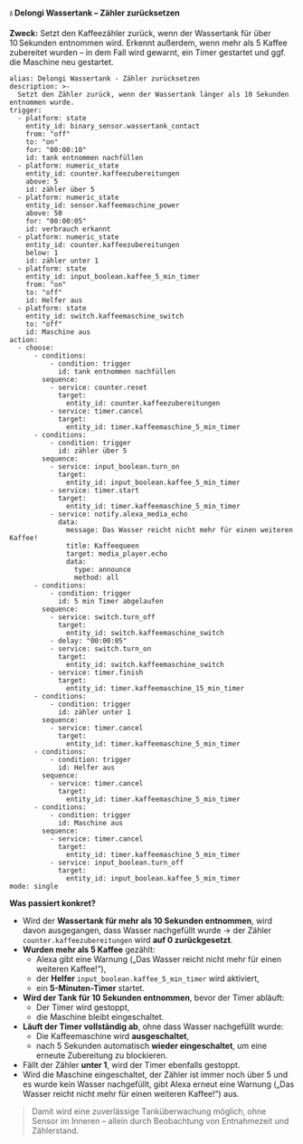 #### 💧 Delongi Wassertank – Zähler zurücksetzen

**Zweck:** Setzt den Kaffeezähler zurück, wenn der Wassertank für über 10 Sekunden entnommen wird. Erkennt außerdem, wenn mehr als 5 Kaffee zubereitet wurden – in dem Fall wird gewarnt, ein Timer gestartet und ggf. die Maschine neu gestartet.

```
alias: Delongi Wassertank - Zähler zurücksetzen
description: >-
  Setzt den Zähler zurück, wenn der Wassertank länger als 10 Sekunden entnommen wurde.
trigger:
  - platform: state
    entity_id: binary_sensor.wassertank_contact
    from: "off"
    to: "on"
    for: "00:00:10"
    id: tank entnommen nachfüllen
  - platform: numeric_state
    entity_id: counter.kaffeezubereitungen
    above: 5
    id: zähler über 5
  - platform: numeric_state
    entity_id: sensor.kaffeemaschine_power
    above: 50
    for: "00:00:05"
    id: verbrauch erkannt
  - platform: numeric_state
    entity_id: counter.kaffeezubereitungen
    below: 1
    id: zähler unter 1
  - platform: state
    entity_id: input_boolean.kaffee_5_min_timer
    from: "on"
    to: "off"
    id: Helfer aus
  - platform: state
    entity_id: switch.kaffeemaschine_switch
    to: "off"
    id: Maschine aus
action:
  - choose:
      - conditions:
          - condition: trigger
            id: tank entnommen nachfüllen
        sequence:
          - service: counter.reset
            target:
              entity_id: counter.kaffeezubereitungen
          - service: timer.cancel
            target:
              entity_id: timer.kaffeemaschine_5_min_timer
      - conditions:
          - condition: trigger
            id: zähler über 5
        sequence:
          - service: input_boolean.turn_on
            target:
              entity_id: input_boolean.kaffee_5_min_timer
          - service: timer.start
            target:
              entity_id: timer.kaffeemaschine_5_min_timer
          - service: notify.alexa_media_echo
            data:
              message: Das Wasser reicht nicht mehr für einen weiteren Kaffee!
              title: Kaffeequeen
              target: media_player.echo
              data:
                type: announce
                method: all
      - conditions:
          - condition: trigger
            id: 5 min Timer abgelaufen
        sequence:
          - service: switch.turn_off
            target:
              entity_id: switch.kaffeemaschine_switch
          - delay: "00:00:05"
          - service: switch.turn_on
            target:
              entity_id: switch.kaffeemaschine_switch
          - service: timer.finish
            target:
              entity_id: timer.kaffeemaschine_15_min_timer
      - conditions:
          - condition: trigger
            id: zähler unter 1
        sequence:
          - service: timer.cancel
            target:
              entity_id: timer.kaffeemaschine_5_min_timer
      - conditions:
          - condition: trigger
            id: Helfer aus
        sequence:
          - service: timer.cancel
            target:
              entity_id: timer.kaffeemaschine_5_min_timer
      - conditions:
          - condition: trigger
            id: Maschine aus
        sequence:
          - service: timer.cancel
            target:
              entity_id: timer.kaffeemaschine_5_min_timer
          - service: input_boolean.turn_off
            target:
              entity_id: input_boolean.kaffee_5_min_timer
mode: single
```

**Was passiert konkret?**

- Wird der **Wassertank für mehr als 10 Sekunden entnommen**, wird davon ausgegangen, dass Wasser nachgefüllt wurde → der Zähler `counter.kaffeezubereitungen` wird **auf 0 zurückgesetzt**.
- **Wurden mehr als 5 Kaffee** gezählt:
  - Alexa gibt eine Warnung („Das Wasser reicht nicht mehr für einen weiteren Kaffee!“),
  - der **Helfer** `input_boolean.kaffee_5_min_timer` wird aktiviert,
  - ein **5-Minuten-Timer** startet.
- **Wird der Tank für 10 Sekunden entnommen**, bevor der Timer abläuft:
  - Der Timer wird gestoppt,
  - die Maschine bleibt eingeschaltet.
- **Läuft der Timer vollständig ab**, ohne dass Wasser nachgefüllt wurde:
  - Die Kaffeemaschine wird **ausgeschaltet**,
  - nach 5 Sekunden automatisch **wieder eingeschaltet**, um eine erneute Zubereitung zu blockieren.
- Fällt der Zähler **unter 1**, wird der Timer ebenfalls gestoppt.
- Wird die Maschine eingeschaltet, der Zähler ist immer noch über 5 und es wurde kein Wasser nachgefüllt, gibt Alexa erneut eine Warnung („Das Wasser reicht nicht mehr für einen weiteren Kaffee!“) aus.

> Damit wird eine zuverlässige Tanküberwachung möglich, ohne Sensor im Inneren – allein durch Beobachtung von Entnahmezeit und Zählerstand.

